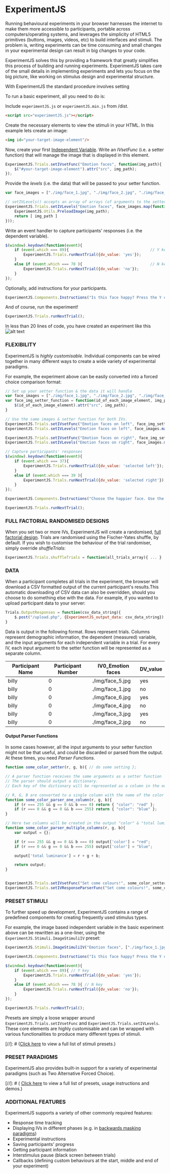 # ExperimentJS

Running behavioural experiments in your browser harnesses the internet to make them more accessible to participants,
portable across computers/operating systems, and leverages the simplicity of HTML5 primitives (buttons, images, videos, etc) to build interfaces and stimuli.
The problem is, writing experiments can be time consuming and small changes in your experimental design can result in big
 changes to your code.

ExperimentJS solves this by providing a framework that greatly simplifies this process of building and running experiments.
ExperimentJS takes care of the small details in implementing experiments and lets you focus on the big picture,
like working on stimulus design and experimental structure.

With ExperimentJS the standard procedure involves setting

To run a basic experiment, all you need to do is:

Include `experimentJS.js` or `experimentJS.min.js` from /dist.
```HTML
<script src="experimentJS.js"></script>
```

Create the necessary elements to view the stimuli in your HTML. In this example lets create an image:
```HTML
<img id="your-target-image-element"/>
```

Now, create your first [Independent Variable](https://en.wikipedia.org/wiki/Dependent_and_independent_variables).
Write an *IVsetFunc* (i.e. a setter function) that will manage the image that is displayed in this element.

```javascript
ExperimentJS.Trials.setIVsetFunc("Emotion faces", function(img_path){         // (iv name, setter function)
    $("#your-target-image-element").attr("src", img_path);
});
```

Provide the *levels* (i.e. the data) that will be passed to your setter function.

```javascript
var face_images = ["./img/face_1.jpg", "./img/face_2.jpg", "./img/face_3.jpg", "./img/face_4.jpg", "./img/face_5.jpg", "./img/face_6.jpg"];

// setIVLevels() accepts an array of arrays (of arguments to the setter function)
ExperimentJS.Trials.setIVLevels("Emotion faces", face_images.map(function(img_path){      // (iv name, levels)
    ExperimentJS.Utils.PreloadImage(img_path);
    return [ img_path ]
}));
```

Write an event handler to capture participants' responses (i.e. the dependent variable).

```javascript
$(window).keydown(function(event){
    if (event.which === 89){                                    // Y key
        ExperimentJS.Trials.runNextTrial({dv_value: 'yes'});
    }
    else if (event.which === 78 ){                              // N key
        ExperimentJS.Trials.runNextTrial({dv_value: 'no'});
    }
});
```

Optionally, add instructions for your participants.

```javascript
ExperimentJS.Components.Instructions("Is this face happy? Press the Y or N keys to respond.");
```

And of course, run the experiment!

```javascript
ExperimentJS.Trials.runNextTrial();
```

In less than 20 lines of code, you have created an experiment like this
![alt text](../examples/gifs/basic_example_demo_vid.gif "Video of basic example")


### FLEXIBILITY

ExperimentJS is *highly customisable*. Individual components can be wired together in many different ways to
create a wide variety of experimental paradigms.

For example, the experiment above can be easily converted into a forced choice comparison format:

```javascript
// Set up your setter function & the data it will handle
var face_images = ["./img/face_1.jpg", "./img/face_2.jpg", "./img/face_3.jpg", "./img/face_4.jpg", "./img/face_5.jpg", "./img/face_6.jpg"];
var face_img_setter_function = function(id_of_each_image_element, img_path){
    $(id_of_each_image_element).attr("src", img_path);
}

// Use the same images & setter function for both IVs.
ExperimentJS.Trials.setIVsetFunc("Emotion faces on left", face_img_setter_function);
ExperimentJS.Trials.setIVLevels("Emotion faces on left", face_images.map( function(img_path){ ExperimentJS.Utils.PreloadImage(img_path); return ["#lh_img", img_path] }) );

ExperimentJS.Trials.setIVsetFunc("Emotion faces on right", face_img_setter_function);
ExperimentJS.Trials.setIVLevels("Emotion faces on right", face_images.map( function(img_path){ return ["#rh_img", img_path] }) );

// Capture participants' responses
$(window).keydown(function(event){
    if (event.which === 37){                                                // left arrow key
        ExperimentJS.Trials.runNextTrial({dv_value: 'selected left'});
    }
    else if (event.which === 39 ){                                          // right arrow key
        ExperimentJS.Trials.runNextTrial({dv_value: 'selected right'});
    }
});

ExperimentJS.Components.Instructions("Choose the happier face. Use the left and right arrow keys to respond");

ExperimentJS.Trials.runNextTrial();
```

### FULL FACTORIAL RANDOMISED DESIGNS

When you set two or more IVs, ExperimentJS will create a randomised, [full factorial design](https://en.wikipedia.org/wiki/Factorial_experiment).
Trials are randomised using the Fischer-Yates shuffle, by default.
If you wish to customise the behaviour of the trial randomiser, simply override *shuffleTrials*:
```javascript
ExperimentJS.Trials.shuffleTrials = function(all_trials_array){ ... }
```

### DATA

When a participant completes all trials in the experiment, the browser will download a CSV formatted output of the current participant's results.This automatic downloading of CSV data can also be overridden, should you choose
to do something else with the data.
For example, if you wanted to upload participant data to your server:

```javascript
Trials.OutputResponses = function(csv_data_string){
    $.post("/upload.php", {ExperimentJS_output_data: csv_data_string});
}
```


Data is output in the following format.  Rows represent trials. Columns represent demographic information,
the dependent (measured) variable, and the input arguments for each independent variable in a trial.
For every IV, each input argument to the setter function will be represented as a separate column.

| Participant Name | Participant Number | IV0_Emotion faces | DV_value |
|------------------|--------------------|-------------------|----------|
| billy            | 0                  | ./img/face_5.jpg  | yes      |
| billy            | 0                  | ./img/face_1.jpg  | no       |
| billy            | 0                  | ./img/face_6.jpg  | yes      |
| billy            | 0                  | ./img/face_4.jpg  | no       |
| billy            | 0                  | ./img/face_3.jpg  | yes      |
| billy            | 0                  | ./img/face_2.jpg  | no       |

#### Output Parser Functions

In some cases however, all the input arguments to your setter function might not be that useful, and could be discarded
or parsed from the output. At these times, you need *Parser Functions*.

```javascript
function some_color_setter(r, g, b){ // do some setting };

// A parser function receives the same arguments as a setter function
// The parser should output a dictionary.
// Each key of the dictionary will be represented as a column in the output.

// R, G, B are converted to a single column with the name of the color
function some_color_parser_one_column(r, g, b){
    if (r === 255 && g == 0 && b === 0) return { "color": "red" };
    if (r === 0 && g == 0 && b === 255) return { "color": "blue" };
}

// Here two columns will be created in the output "color" & "total luminance"
function some_color_parser_multiple_columns(r, g, b){
    var output = {};

    if (r === 255 && g == 0 && b === 0) output['color'] = "red";
    if (r === 0 && g == 0 && b === 255) output['color'] = "blue";

    output['total luminance'] = r + g + b;

    return output;
}


ExperimentJS.Trials.setIVsetFunc("Set come colours!", some_color_setter);
ExperimentJS.Trials.setIVResponseParserFunc("Set come colours!", some_color_parser_multiple_columns);
```



### PRESET STIMULI
To further speed up development, ExperimentJS contains a range of predefined components for creating frequently
used stimulus types.

For example, the image based independent variable in the basic experiment above can be rewritten as a one-liner, using the `ExperimentJS.Stimuli.ImageStimuliIV` preset:

```javascript
ExperimentJS.Stimuli.ImageStimuliIV("Emotion faces", ["./img/face_1.jpg", "./img/face_2.jpg", "./img/face_3.jpg", "./img/face_4.jpg", "./img/face_5.jpg", "./img/face_6.jpg"]);

ExperimentJS.Components.Instructions("Is this face happy? Press the Y or N keys to respond.");

$(window).keydown(function(event){
    if (event.which === 89){ // Y key
        ExperimentJS.Trials.runNextTrial({dv_value: 'yes'});
    }
    else if (event.which === 78 ){ // N key
        ExperimentJS.Trials.runNextTrial({dv_value: 'no'});
    }
});

ExperimentJS.Trials.runNextTrial();
```

Presets are simply a loose wrapper around `ExperimentJS.Trials.setIVsetFunc` and `ExperimentJS.Trials.setIVLevels`.
These core elements are highly customisable and can be wrapped with various functionalities to produce many different types of stimuli.

[//]: # ([Click here](TODO) to view a full list of stimuli presets.)


### PRESET PARADIGMS
ExperimentJS also provides built-in support for a variety of experimental paradigms
(such as Two Alternative Forced Choice).

[//]: # ( [Click here](TODO) to view a full list of presets, usage instructions and demos.)

### ADDITIONAL FEATURES

ExperimentJS supports a variety of other commonly required features:

- Response time tracking
- Displaying IVs in different phases (e.g. in [backwards masking paradigms](https://en.wikipedia.org/wiki/Backward_masking))
- Experimental instructions
- Saving participants' progress
- Getting participant information
- Interstimulus pause (black screen between trials)
- Callbacks (defining custom behaviours at the start, middle and end of your experiment)